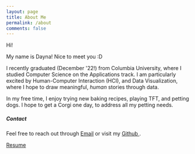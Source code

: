 ```yaml
---
layout: page
title: About Me
permalink: /about
comments: false
---
```


<div class="row justify-content-between">
<div class="col-md-8 pr-5">

<p> Hi!</p>
<p> My name is Dayna! Nice to meet you :D </p>
<p> I recently graduated (December '22!) from Columbia University, where I studied Computer Science on the Applications track. 
I am particularly excited by Human-Computer Interaction (HCI), and Data Visualization, where I hope to draw meaningful, <em>human</em> stories through data. </p>

<!-- <p class="mb-5"><img class="shadow-lg" src="{{site.baseurl}}/assets/images/mediumish-jekyll-template.png" alt="jekyll template mediumish" /></p>
<h4>Documentation</h4> -->

<p> In my free time, I enjoy trying new baking recipes, playing TFT, and petting dogs. I hope to get a Corgi one day, to address all my petting needs.</p>

</div>

<div class="col-md-4">

<div class="sticky-top sticky-top-80">
<h5>Contact</h5>

<p>Feel free to reach out through <a target="_blank" href="mailto:dl3410@columbia.edu">Email<i class="fab fa-solid fa-envelope"></i></a> or visit my <a target="_blank" href="https://github.com/delee19"> Github <i class="fab fa-github"></i></a>.</p>

<a target="_blank" href="/" class="btn btn-secondary">Resume</a>

</div>
</div>
</div>

